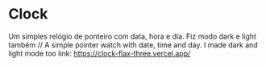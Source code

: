 # Clock
 Um simples relógio de ponteiro com data, hora e dia. Fiz modo dark e light também //  A simple pointer watch with date, time and day. I made dark and light mode too
link: https://clock-flax-three.vercel.app/
